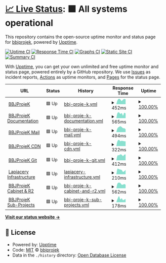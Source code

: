 # [📈 Live Status](https://status.bbjprojek.org): <!--live status--> **🟩 All systems operational**

This repository contains the open-source uptime monitor and status page for [bbjprojek](https://bbjprojek.org), powered by [Upptime](https://github.com/upptime/upptime).

[![Uptime CI](https://github.com/bbjprojek/status/workflows/Uptime%20CI/badge.svg)](https://github.com/bbjprojek/status/actions?query=workflow%3A%22Uptime+CI%22)
[![Response Time CI](https://github.com/bbjprojek/status/workflows/Response%20Time%20CI/badge.svg)](https://github.com/bbjprojek/status/actions?query=workflow%3A%22Response+Time+CI%22)
[![Graphs CI](https://github.com/bbjprojek/status/workflows/Graphs%20CI/badge.svg)](https://github.com/bbjprojek/status/actions?query=workflow%3A%22Graphs+CI%22)
[![Static Site CI](https://github.com/bbjprojek/status/workflows/Static%20Site%20CI/badge.svg)](https://github.com/bbjprojek/status/actions?query=workflow%3A%22Static+Site+CI%22)
[![Summary CI](https://github.com/bbjprojek/status/workflows/Summary%20CI/badge.svg)](https://github.com/bbjprojek/status/actions?query=workflow%3A%22Summary+CI%22)

With [Upptime](https://upptime.js.org), you can get your own unlimited and free uptime monitor and status page, powered entirely by a GitHub repository. We use [Issues](https://github.com/bbjprojek/status/issues) as incident reports, [Actions](https://github.com/bbjprojek/status/actions) as uptime monitors, and [Pages](https://status.bbjprojek.org) for the status page.

<!--start: status pages-->
<!-- This summary is generated by Upptime (https://github.com/upptime/upptime) -->
<!-- Do not edit this manually, your changes will be overwritten -->
<!-- prettier-ignore -->
| URL | Status | History | Response Time | Uptime |
| --- | ------ | ------- | ------------- | ------ |
| <img alt="" src="https://icons.duckduckgo.com/ip3/bbjprojek.org.ico" height="13"> [BBJProjeK](https://bbjprojek.org) | 🟩 Up | [bbj-proje-k.yml](https://github.com/bbjprojek/status/commits/HEAD/history/bbj-proje-k.yml) | <details><summary><img alt="Response time graph" src="./graphs/bbj-proje-k/response-time-week.png" height="20"> 452ms</summary><br><a href="https://status.bbjprojek.org/history/bbj-proje-k"><img alt="Response time 480" src="https://img.shields.io/endpoint?url=https%3A%2F%2Fraw.githubusercontent.com%2Fbbjprojek%2Fstatus%2FHEAD%2Fapi%2Fbbj-proje-k%2Fresponse-time.json"></a><br><a href="https://status.bbjprojek.org/history/bbj-proje-k"><img alt="24-hour response time 496" src="https://img.shields.io/endpoint?url=https%3A%2F%2Fraw.githubusercontent.com%2Fbbjprojek%2Fstatus%2FHEAD%2Fapi%2Fbbj-proje-k%2Fresponse-time-day.json"></a><br><a href="https://status.bbjprojek.org/history/bbj-proje-k"><img alt="7-day response time 452" src="https://img.shields.io/endpoint?url=https%3A%2F%2Fraw.githubusercontent.com%2Fbbjprojek%2Fstatus%2FHEAD%2Fapi%2Fbbj-proje-k%2Fresponse-time-week.json"></a><br><a href="https://status.bbjprojek.org/history/bbj-proje-k"><img alt="30-day response time 480" src="https://img.shields.io/endpoint?url=https%3A%2F%2Fraw.githubusercontent.com%2Fbbjprojek%2Fstatus%2FHEAD%2Fapi%2Fbbj-proje-k%2Fresponse-time-month.json"></a><br><a href="https://status.bbjprojek.org/history/bbj-proje-k"><img alt="1-year response time 480" src="https://img.shields.io/endpoint?url=https%3A%2F%2Fraw.githubusercontent.com%2Fbbjprojek%2Fstatus%2FHEAD%2Fapi%2Fbbj-proje-k%2Fresponse-time-year.json"></a></details> | <details><summary><a href="https://status.bbjprojek.org/history/bbj-proje-k">100.00%</a></summary><a href="https://status.bbjprojek.org/history/bbj-proje-k"><img alt="All-time uptime 100.00%" src="https://img.shields.io/endpoint?url=https%3A%2F%2Fraw.githubusercontent.com%2Fbbjprojek%2Fstatus%2FHEAD%2Fapi%2Fbbj-proje-k%2Fuptime.json"></a><br><a href="https://status.bbjprojek.org/history/bbj-proje-k"><img alt="24-hour uptime 100.00%" src="https://img.shields.io/endpoint?url=https%3A%2F%2Fraw.githubusercontent.com%2Fbbjprojek%2Fstatus%2FHEAD%2Fapi%2Fbbj-proje-k%2Fuptime-day.json"></a><br><a href="https://status.bbjprojek.org/history/bbj-proje-k"><img alt="7-day uptime 100.00%" src="https://img.shields.io/endpoint?url=https%3A%2F%2Fraw.githubusercontent.com%2Fbbjprojek%2Fstatus%2FHEAD%2Fapi%2Fbbj-proje-k%2Fuptime-week.json"></a><br><a href="https://status.bbjprojek.org/history/bbj-proje-k"><img alt="30-day uptime 100.00%" src="https://img.shields.io/endpoint?url=https%3A%2F%2Fraw.githubusercontent.com%2Fbbjprojek%2Fstatus%2FHEAD%2Fapi%2Fbbj-proje-k%2Fuptime-month.json"></a><br><a href="https://status.bbjprojek.org/history/bbj-proje-k"><img alt="1-year uptime 100.00%" src="https://img.shields.io/endpoint?url=https%3A%2F%2Fraw.githubusercontent.com%2Fbbjprojek%2Fstatus%2FHEAD%2Fapi%2Fbbj-proje-k%2Fuptime-year.json"></a></details>
| <img alt="" src="https://icons.duckduckgo.com/ip3/wiki.bbjprojek.org.ico" height="13"> [BBJProjeK Documentation](https://wiki.bbjprojek.org) | 🟩 Up | [bbj-proje-k-documentation.yml](https://github.com/bbjprojek/status/commits/HEAD/history/bbj-proje-k-documentation.yml) | <details><summary><img alt="Response time graph" src="./graphs/bbj-proje-k-documentation/response-time-week.png" height="20"> 565ms</summary><br><a href="https://status.bbjprojek.org/history/bbj-proje-k-documentation"><img alt="Response time 557" src="https://img.shields.io/endpoint?url=https%3A%2F%2Fraw.githubusercontent.com%2Fbbjprojek%2Fstatus%2FHEAD%2Fapi%2Fbbj-proje-k-documentation%2Fresponse-time.json"></a><br><a href="https://status.bbjprojek.org/history/bbj-proje-k-documentation"><img alt="24-hour response time 442" src="https://img.shields.io/endpoint?url=https%3A%2F%2Fraw.githubusercontent.com%2Fbbjprojek%2Fstatus%2FHEAD%2Fapi%2Fbbj-proje-k-documentation%2Fresponse-time-day.json"></a><br><a href="https://status.bbjprojek.org/history/bbj-proje-k-documentation"><img alt="7-day response time 565" src="https://img.shields.io/endpoint?url=https%3A%2F%2Fraw.githubusercontent.com%2Fbbjprojek%2Fstatus%2FHEAD%2Fapi%2Fbbj-proje-k-documentation%2Fresponse-time-week.json"></a><br><a href="https://status.bbjprojek.org/history/bbj-proje-k-documentation"><img alt="30-day response time 609" src="https://img.shields.io/endpoint?url=https%3A%2F%2Fraw.githubusercontent.com%2Fbbjprojek%2Fstatus%2FHEAD%2Fapi%2Fbbj-proje-k-documentation%2Fresponse-time-month.json"></a><br><a href="https://status.bbjprojek.org/history/bbj-proje-k-documentation"><img alt="1-year response time 653" src="https://img.shields.io/endpoint?url=https%3A%2F%2Fraw.githubusercontent.com%2Fbbjprojek%2Fstatus%2FHEAD%2Fapi%2Fbbj-proje-k-documentation%2Fresponse-time-year.json"></a></details> | <details><summary><a href="https://status.bbjprojek.org/history/bbj-proje-k-documentation">100.00%</a></summary><a href="https://status.bbjprojek.org/history/bbj-proje-k-documentation"><img alt="All-time uptime 99.93%" src="https://img.shields.io/endpoint?url=https%3A%2F%2Fraw.githubusercontent.com%2Fbbjprojek%2Fstatus%2FHEAD%2Fapi%2Fbbj-proje-k-documentation%2Fuptime.json"></a><br><a href="https://status.bbjprojek.org/history/bbj-proje-k-documentation"><img alt="24-hour uptime 100.00%" src="https://img.shields.io/endpoint?url=https%3A%2F%2Fraw.githubusercontent.com%2Fbbjprojek%2Fstatus%2FHEAD%2Fapi%2Fbbj-proje-k-documentation%2Fuptime-day.json"></a><br><a href="https://status.bbjprojek.org/history/bbj-proje-k-documentation"><img alt="7-day uptime 100.00%" src="https://img.shields.io/endpoint?url=https%3A%2F%2Fraw.githubusercontent.com%2Fbbjprojek%2Fstatus%2FHEAD%2Fapi%2Fbbj-proje-k-documentation%2Fuptime-week.json"></a><br><a href="https://status.bbjprojek.org/history/bbj-proje-k-documentation"><img alt="30-day uptime 100.00%" src="https://img.shields.io/endpoint?url=https%3A%2F%2Fraw.githubusercontent.com%2Fbbjprojek%2Fstatus%2FHEAD%2Fapi%2Fbbj-proje-k-documentation%2Fuptime-month.json"></a><br><a href="https://status.bbjprojek.org/history/bbj-proje-k-documentation"><img alt="1-year uptime 99.90%" src="https://img.shields.io/endpoint?url=https%3A%2F%2Fraw.githubusercontent.com%2Fbbjprojek%2Fstatus%2FHEAD%2Fapi%2Fbbj-proje-k-documentation%2Fuptime-year.json"></a></details>
| <img alt="" src="https://icons.duckduckgo.com/ip3/mail.bbjprojek.org.ico" height="13"> [BBJProjeK Mail](https://mail.bbjprojek.org) | 🟩 Up | [bbj-proje-k-mail.yml](https://github.com/bbjprojek/status/commits/HEAD/history/bbj-proje-k-mail.yml) | <details><summary><img alt="Response time graph" src="./graphs/bbj-proje-k-mail/response-time-week.png" height="20"> 494ms</summary><br><a href="https://status.bbjprojek.org/history/bbj-proje-k-mail"><img alt="Response time 549" src="https://img.shields.io/endpoint?url=https%3A%2F%2Fraw.githubusercontent.com%2Fbbjprojek%2Fstatus%2FHEAD%2Fapi%2Fbbj-proje-k-mail%2Fresponse-time.json"></a><br><a href="https://status.bbjprojek.org/history/bbj-proje-k-mail"><img alt="24-hour response time 480" src="https://img.shields.io/endpoint?url=https%3A%2F%2Fraw.githubusercontent.com%2Fbbjprojek%2Fstatus%2FHEAD%2Fapi%2Fbbj-proje-k-mail%2Fresponse-time-day.json"></a><br><a href="https://status.bbjprojek.org/history/bbj-proje-k-mail"><img alt="7-day response time 494" src="https://img.shields.io/endpoint?url=https%3A%2F%2Fraw.githubusercontent.com%2Fbbjprojek%2Fstatus%2FHEAD%2Fapi%2Fbbj-proje-k-mail%2Fresponse-time-week.json"></a><br><a href="https://status.bbjprojek.org/history/bbj-proje-k-mail"><img alt="30-day response time 549" src="https://img.shields.io/endpoint?url=https%3A%2F%2Fraw.githubusercontent.com%2Fbbjprojek%2Fstatus%2FHEAD%2Fapi%2Fbbj-proje-k-mail%2Fresponse-time-month.json"></a><br><a href="https://status.bbjprojek.org/history/bbj-proje-k-mail"><img alt="1-year response time 549" src="https://img.shields.io/endpoint?url=https%3A%2F%2Fraw.githubusercontent.com%2Fbbjprojek%2Fstatus%2FHEAD%2Fapi%2Fbbj-proje-k-mail%2Fresponse-time-year.json"></a></details> | <details><summary><a href="https://status.bbjprojek.org/history/bbj-proje-k-mail">100.00%</a></summary><a href="https://status.bbjprojek.org/history/bbj-proje-k-mail"><img alt="All-time uptime 100.00%" src="https://img.shields.io/endpoint?url=https%3A%2F%2Fraw.githubusercontent.com%2Fbbjprojek%2Fstatus%2FHEAD%2Fapi%2Fbbj-proje-k-mail%2Fuptime.json"></a><br><a href="https://status.bbjprojek.org/history/bbj-proje-k-mail"><img alt="24-hour uptime 100.00%" src="https://img.shields.io/endpoint?url=https%3A%2F%2Fraw.githubusercontent.com%2Fbbjprojek%2Fstatus%2FHEAD%2Fapi%2Fbbj-proje-k-mail%2Fuptime-day.json"></a><br><a href="https://status.bbjprojek.org/history/bbj-proje-k-mail"><img alt="7-day uptime 100.00%" src="https://img.shields.io/endpoint?url=https%3A%2F%2Fraw.githubusercontent.com%2Fbbjprojek%2Fstatus%2FHEAD%2Fapi%2Fbbj-proje-k-mail%2Fuptime-week.json"></a><br><a href="https://status.bbjprojek.org/history/bbj-proje-k-mail"><img alt="30-day uptime 100.00%" src="https://img.shields.io/endpoint?url=https%3A%2F%2Fraw.githubusercontent.com%2Fbbjprojek%2Fstatus%2FHEAD%2Fapi%2Fbbj-proje-k-mail%2Fuptime-month.json"></a><br><a href="https://status.bbjprojek.org/history/bbj-proje-k-mail"><img alt="1-year uptime 100.00%" src="https://img.shields.io/endpoint?url=https%3A%2F%2Fraw.githubusercontent.com%2Fbbjprojek%2Fstatus%2FHEAD%2Fapi%2Fbbj-proje-k-mail%2Fuptime-year.json"></a></details>
| <img alt="" src="https://icons.duckduckgo.com/ip3/cdn.bbjprojek.org.ico" height="13"> [BBJProjeK CDN](https://cdn.bbjprojek.org) | 🟩 Up | [bbj-proje-k-cdn.yml](https://github.com/bbjprojek/status/commits/HEAD/history/bbj-proje-k-cdn.yml) | <details><summary><img alt="Response time graph" src="./graphs/bbj-proje-k-cdn/response-time-week.png" height="20"> 322ms</summary><br><a href="https://status.bbjprojek.org/history/bbj-proje-k-cdn"><img alt="Response time 306" src="https://img.shields.io/endpoint?url=https%3A%2F%2Fraw.githubusercontent.com%2Fbbjprojek%2Fstatus%2FHEAD%2Fapi%2Fbbj-proje-k-cdn%2Fresponse-time.json"></a><br><a href="https://status.bbjprojek.org/history/bbj-proje-k-cdn"><img alt="24-hour response time 284" src="https://img.shields.io/endpoint?url=https%3A%2F%2Fraw.githubusercontent.com%2Fbbjprojek%2Fstatus%2FHEAD%2Fapi%2Fbbj-proje-k-cdn%2Fresponse-time-day.json"></a><br><a href="https://status.bbjprojek.org/history/bbj-proje-k-cdn"><img alt="7-day response time 322" src="https://img.shields.io/endpoint?url=https%3A%2F%2Fraw.githubusercontent.com%2Fbbjprojek%2Fstatus%2FHEAD%2Fapi%2Fbbj-proje-k-cdn%2Fresponse-time-week.json"></a><br><a href="https://status.bbjprojek.org/history/bbj-proje-k-cdn"><img alt="30-day response time 306" src="https://img.shields.io/endpoint?url=https%3A%2F%2Fraw.githubusercontent.com%2Fbbjprojek%2Fstatus%2FHEAD%2Fapi%2Fbbj-proje-k-cdn%2Fresponse-time-month.json"></a><br><a href="https://status.bbjprojek.org/history/bbj-proje-k-cdn"><img alt="1-year response time 306" src="https://img.shields.io/endpoint?url=https%3A%2F%2Fraw.githubusercontent.com%2Fbbjprojek%2Fstatus%2FHEAD%2Fapi%2Fbbj-proje-k-cdn%2Fresponse-time-year.json"></a></details> | <details><summary><a href="https://status.bbjprojek.org/history/bbj-proje-k-cdn">100.00%</a></summary><a href="https://status.bbjprojek.org/history/bbj-proje-k-cdn"><img alt="All-time uptime 100.00%" src="https://img.shields.io/endpoint?url=https%3A%2F%2Fraw.githubusercontent.com%2Fbbjprojek%2Fstatus%2FHEAD%2Fapi%2Fbbj-proje-k-cdn%2Fuptime.json"></a><br><a href="https://status.bbjprojek.org/history/bbj-proje-k-cdn"><img alt="24-hour uptime 100.00%" src="https://img.shields.io/endpoint?url=https%3A%2F%2Fraw.githubusercontent.com%2Fbbjprojek%2Fstatus%2FHEAD%2Fapi%2Fbbj-proje-k-cdn%2Fuptime-day.json"></a><br><a href="https://status.bbjprojek.org/history/bbj-proje-k-cdn"><img alt="7-day uptime 100.00%" src="https://img.shields.io/endpoint?url=https%3A%2F%2Fraw.githubusercontent.com%2Fbbjprojek%2Fstatus%2FHEAD%2Fapi%2Fbbj-proje-k-cdn%2Fuptime-week.json"></a><br><a href="https://status.bbjprojek.org/history/bbj-proje-k-cdn"><img alt="30-day uptime 100.00%" src="https://img.shields.io/endpoint?url=https%3A%2F%2Fraw.githubusercontent.com%2Fbbjprojek%2Fstatus%2FHEAD%2Fapi%2Fbbj-proje-k-cdn%2Fuptime-month.json"></a><br><a href="https://status.bbjprojek.org/history/bbj-proje-k-cdn"><img alt="1-year uptime 100.00%" src="https://img.shields.io/endpoint?url=https%3A%2F%2Fraw.githubusercontent.com%2Fbbjprojek%2Fstatus%2FHEAD%2Fapi%2Fbbj-proje-k-cdn%2Fuptime-year.json"></a></details>
| <img alt="" src="https://icons.duckduckgo.com/ip3/git.bbjprojek.org.ico" height="13"> [BBJProjeK Git](https://git.bbjprojek.org) | 🟩 Up | [bbj-proje-k-git.yml](https://github.com/bbjprojek/status/commits/HEAD/history/bbj-proje-k-git.yml) | <details><summary><img alt="Response time graph" src="./graphs/bbj-proje-k-git/response-time-week.png" height="20"> 412ms</summary><br><a href="https://status.bbjprojek.org/history/bbj-proje-k-git"><img alt="Response time 473" src="https://img.shields.io/endpoint?url=https%3A%2F%2Fraw.githubusercontent.com%2Fbbjprojek%2Fstatus%2FHEAD%2Fapi%2Fbbj-proje-k-git%2Fresponse-time.json"></a><br><a href="https://status.bbjprojek.org/history/bbj-proje-k-git"><img alt="24-hour response time 308" src="https://img.shields.io/endpoint?url=https%3A%2F%2Fraw.githubusercontent.com%2Fbbjprojek%2Fstatus%2FHEAD%2Fapi%2Fbbj-proje-k-git%2Fresponse-time-day.json"></a><br><a href="https://status.bbjprojek.org/history/bbj-proje-k-git"><img alt="7-day response time 412" src="https://img.shields.io/endpoint?url=https%3A%2F%2Fraw.githubusercontent.com%2Fbbjprojek%2Fstatus%2FHEAD%2Fapi%2Fbbj-proje-k-git%2Fresponse-time-week.json"></a><br><a href="https://status.bbjprojek.org/history/bbj-proje-k-git"><img alt="30-day response time 473" src="https://img.shields.io/endpoint?url=https%3A%2F%2Fraw.githubusercontent.com%2Fbbjprojek%2Fstatus%2FHEAD%2Fapi%2Fbbj-proje-k-git%2Fresponse-time-month.json"></a><br><a href="https://status.bbjprojek.org/history/bbj-proje-k-git"><img alt="1-year response time 473" src="https://img.shields.io/endpoint?url=https%3A%2F%2Fraw.githubusercontent.com%2Fbbjprojek%2Fstatus%2FHEAD%2Fapi%2Fbbj-proje-k-git%2Fresponse-time-year.json"></a></details> | <details><summary><a href="https://status.bbjprojek.org/history/bbj-proje-k-git">100.00%</a></summary><a href="https://status.bbjprojek.org/history/bbj-proje-k-git"><img alt="All-time uptime 100.00%" src="https://img.shields.io/endpoint?url=https%3A%2F%2Fraw.githubusercontent.com%2Fbbjprojek%2Fstatus%2FHEAD%2Fapi%2Fbbj-proje-k-git%2Fuptime.json"></a><br><a href="https://status.bbjprojek.org/history/bbj-proje-k-git"><img alt="24-hour uptime 100.00%" src="https://img.shields.io/endpoint?url=https%3A%2F%2Fraw.githubusercontent.com%2Fbbjprojek%2Fstatus%2FHEAD%2Fapi%2Fbbj-proje-k-git%2Fuptime-day.json"></a><br><a href="https://status.bbjprojek.org/history/bbj-proje-k-git"><img alt="7-day uptime 100.00%" src="https://img.shields.io/endpoint?url=https%3A%2F%2Fraw.githubusercontent.com%2Fbbjprojek%2Fstatus%2FHEAD%2Fapi%2Fbbj-proje-k-git%2Fuptime-week.json"></a><br><a href="https://status.bbjprojek.org/history/bbj-proje-k-git"><img alt="30-day uptime 100.00%" src="https://img.shields.io/endpoint?url=https%3A%2F%2Fraw.githubusercontent.com%2Fbbjprojek%2Fstatus%2FHEAD%2Fapi%2Fbbj-proje-k-git%2Fuptime-month.json"></a><br><a href="https://status.bbjprojek.org/history/bbj-proje-k-git"><img alt="1-year uptime 100.00%" src="https://img.shields.io/endpoint?url=https%3A%2F%2Fraw.githubusercontent.com%2Fbbjprojek%2Fstatus%2FHEAD%2Fapi%2Fbbj-proje-k-git%2Fuptime-year.json"></a></details>
| <img alt="" src="https://icons.duckduckgo.com/ip3/lapiacery.bbjprojek.org.ico" height="13"> [Lapiacery Infrastructure](https://lapiacery.bbjprojek.org) | 🟩 Up | [lapiacery-infrastructure.yml](https://github.com/bbjprojek/status/commits/HEAD/history/lapiacery-infrastructure.yml) | <details><summary><img alt="Response time graph" src="./graphs/lapiacery-infrastructure/response-time-week.png" height="20"> 210ms</summary><br><a href="https://status.bbjprojek.org/history/lapiacery-infrastructure"><img alt="Response time 283" src="https://img.shields.io/endpoint?url=https%3A%2F%2Fraw.githubusercontent.com%2Fbbjprojek%2Fstatus%2FHEAD%2Fapi%2Flapiacery-infrastructure%2Fresponse-time.json"></a><br><a href="https://status.bbjprojek.org/history/lapiacery-infrastructure"><img alt="24-hour response time 138" src="https://img.shields.io/endpoint?url=https%3A%2F%2Fraw.githubusercontent.com%2Fbbjprojek%2Fstatus%2FHEAD%2Fapi%2Flapiacery-infrastructure%2Fresponse-time-day.json"></a><br><a href="https://status.bbjprojek.org/history/lapiacery-infrastructure"><img alt="7-day response time 210" src="https://img.shields.io/endpoint?url=https%3A%2F%2Fraw.githubusercontent.com%2Fbbjprojek%2Fstatus%2FHEAD%2Fapi%2Flapiacery-infrastructure%2Fresponse-time-week.json"></a><br><a href="https://status.bbjprojek.org/history/lapiacery-infrastructure"><img alt="30-day response time 303" src="https://img.shields.io/endpoint?url=https%3A%2F%2Fraw.githubusercontent.com%2Fbbjprojek%2Fstatus%2FHEAD%2Fapi%2Flapiacery-infrastructure%2Fresponse-time-month.json"></a><br><a href="https://status.bbjprojek.org/history/lapiacery-infrastructure"><img alt="1-year response time 307" src="https://img.shields.io/endpoint?url=https%3A%2F%2Fraw.githubusercontent.com%2Fbbjprojek%2Fstatus%2FHEAD%2Fapi%2Flapiacery-infrastructure%2Fresponse-time-year.json"></a></details> | <details><summary><a href="https://status.bbjprojek.org/history/lapiacery-infrastructure">100.00%</a></summary><a href="https://status.bbjprojek.org/history/lapiacery-infrastructure"><img alt="All-time uptime 98.90%" src="https://img.shields.io/endpoint?url=https%3A%2F%2Fraw.githubusercontent.com%2Fbbjprojek%2Fstatus%2FHEAD%2Fapi%2Flapiacery-infrastructure%2Fuptime.json"></a><br><a href="https://status.bbjprojek.org/history/lapiacery-infrastructure"><img alt="24-hour uptime 100.00%" src="https://img.shields.io/endpoint?url=https%3A%2F%2Fraw.githubusercontent.com%2Fbbjprojek%2Fstatus%2FHEAD%2Fapi%2Flapiacery-infrastructure%2Fuptime-day.json"></a><br><a href="https://status.bbjprojek.org/history/lapiacery-infrastructure"><img alt="7-day uptime 100.00%" src="https://img.shields.io/endpoint?url=https%3A%2F%2Fraw.githubusercontent.com%2Fbbjprojek%2Fstatus%2FHEAD%2Fapi%2Flapiacery-infrastructure%2Fuptime-week.json"></a><br><a href="https://status.bbjprojek.org/history/lapiacery-infrastructure"><img alt="30-day uptime 99.42%" src="https://img.shields.io/endpoint?url=https%3A%2F%2Fraw.githubusercontent.com%2Fbbjprojek%2Fstatus%2FHEAD%2Fapi%2Flapiacery-infrastructure%2Fuptime-month.json"></a><br><a href="https://status.bbjprojek.org/history/lapiacery-infrastructure"><img alt="1-year uptime 98.60%" src="https://img.shields.io/endpoint?url=https%3A%2F%2Fraw.githubusercontent.com%2Fbbjprojek%2Fstatus%2FHEAD%2Fapi%2Flapiacery-infrastructure%2Fuptime-year.json"></a></details>
| <img alt="" src="https://icons.duckduckgo.com/ip3/cabinet.bbjprojek.org.ico" height="13"> [BBJProjeK Cabinet & R2](https://cabinet.bbjprojek.org) | 🟩 Up | [bbj-proje-k-cabinet-and-r2.yml](https://github.com/bbjprojek/status/commits/HEAD/history/bbj-proje-k-cabinet-and-r2.yml) | <details><summary><img alt="Response time graph" src="./graphs/bbj-proje-k-cabinet-and-r2/response-time-week.png" height="20"> 562ms</summary><br><a href="https://status.bbjprojek.org/history/bbj-proje-k-cabinet-and-r2"><img alt="Response time 527" src="https://img.shields.io/endpoint?url=https%3A%2F%2Fraw.githubusercontent.com%2Fbbjprojek%2Fstatus%2FHEAD%2Fapi%2Fbbj-proje-k-cabinet-and-r2%2Fresponse-time.json"></a><br><a href="https://status.bbjprojek.org/history/bbj-proje-k-cabinet-and-r2"><img alt="24-hour response time 663" src="https://img.shields.io/endpoint?url=https%3A%2F%2Fraw.githubusercontent.com%2Fbbjprojek%2Fstatus%2FHEAD%2Fapi%2Fbbj-proje-k-cabinet-and-r2%2Fresponse-time-day.json"></a><br><a href="https://status.bbjprojek.org/history/bbj-proje-k-cabinet-and-r2"><img alt="7-day response time 562" src="https://img.shields.io/endpoint?url=https%3A%2F%2Fraw.githubusercontent.com%2Fbbjprojek%2Fstatus%2FHEAD%2Fapi%2Fbbj-proje-k-cabinet-and-r2%2Fresponse-time-week.json"></a><br><a href="https://status.bbjprojek.org/history/bbj-proje-k-cabinet-and-r2"><img alt="30-day response time 527" src="https://img.shields.io/endpoint?url=https%3A%2F%2Fraw.githubusercontent.com%2Fbbjprojek%2Fstatus%2FHEAD%2Fapi%2Fbbj-proje-k-cabinet-and-r2%2Fresponse-time-month.json"></a><br><a href="https://status.bbjprojek.org/history/bbj-proje-k-cabinet-and-r2"><img alt="1-year response time 527" src="https://img.shields.io/endpoint?url=https%3A%2F%2Fraw.githubusercontent.com%2Fbbjprojek%2Fstatus%2FHEAD%2Fapi%2Fbbj-proje-k-cabinet-and-r2%2Fresponse-time-year.json"></a></details> | <details><summary><a href="https://status.bbjprojek.org/history/bbj-proje-k-cabinet-and-r2">100.00%</a></summary><a href="https://status.bbjprojek.org/history/bbj-proje-k-cabinet-and-r2"><img alt="All-time uptime 100.00%" src="https://img.shields.io/endpoint?url=https%3A%2F%2Fraw.githubusercontent.com%2Fbbjprojek%2Fstatus%2FHEAD%2Fapi%2Fbbj-proje-k-cabinet-and-r2%2Fuptime.json"></a><br><a href="https://status.bbjprojek.org/history/bbj-proje-k-cabinet-and-r2"><img alt="24-hour uptime 100.00%" src="https://img.shields.io/endpoint?url=https%3A%2F%2Fraw.githubusercontent.com%2Fbbjprojek%2Fstatus%2FHEAD%2Fapi%2Fbbj-proje-k-cabinet-and-r2%2Fuptime-day.json"></a><br><a href="https://status.bbjprojek.org/history/bbj-proje-k-cabinet-and-r2"><img alt="7-day uptime 100.00%" src="https://img.shields.io/endpoint?url=https%3A%2F%2Fraw.githubusercontent.com%2Fbbjprojek%2Fstatus%2FHEAD%2Fapi%2Fbbj-proje-k-cabinet-and-r2%2Fuptime-week.json"></a><br><a href="https://status.bbjprojek.org/history/bbj-proje-k-cabinet-and-r2"><img alt="30-day uptime 100.00%" src="https://img.shields.io/endpoint?url=https%3A%2F%2Fraw.githubusercontent.com%2Fbbjprojek%2Fstatus%2FHEAD%2Fapi%2Fbbj-proje-k-cabinet-and-r2%2Fuptime-month.json"></a><br><a href="https://status.bbjprojek.org/history/bbj-proje-k-cabinet-and-r2"><img alt="1-year uptime 100.00%" src="https://img.shields.io/endpoint?url=https%3A%2F%2Fraw.githubusercontent.com%2Fbbjprojek%2Fstatus%2FHEAD%2Fapi%2Fbbj-proje-k-cabinet-and-r2%2Fuptime-year.json"></a></details>
| <img alt="" src="https://icons.duckduckgo.com/ip3/wiki.bbjprojek.org.ico" height="13"> [BBJProjeK Sub-Projects](https://wiki.bbjprojek.org/andenes) | 🟩 Up | [bbj-proje-k-sub-projects.yml](https://github.com/bbjprojek/status/commits/HEAD/history/bbj-proje-k-sub-projects.yml) | <details><summary><img alt="Response time graph" src="./graphs/bbj-proje-k-sub-projects/response-time-week.png" height="20"> 178ms</summary><br><a href="https://status.bbjprojek.org/history/bbj-proje-k-sub-projects"><img alt="Response time 214" src="https://img.shields.io/endpoint?url=https%3A%2F%2Fraw.githubusercontent.com%2Fbbjprojek%2Fstatus%2FHEAD%2Fapi%2Fbbj-proje-k-sub-projects%2Fresponse-time.json"></a><br><a href="https://status.bbjprojek.org/history/bbj-proje-k-sub-projects"><img alt="24-hour response time 120" src="https://img.shields.io/endpoint?url=https%3A%2F%2Fraw.githubusercontent.com%2Fbbjprojek%2Fstatus%2FHEAD%2Fapi%2Fbbj-proje-k-sub-projects%2Fresponse-time-day.json"></a><br><a href="https://status.bbjprojek.org/history/bbj-proje-k-sub-projects"><img alt="7-day response time 178" src="https://img.shields.io/endpoint?url=https%3A%2F%2Fraw.githubusercontent.com%2Fbbjprojek%2Fstatus%2FHEAD%2Fapi%2Fbbj-proje-k-sub-projects%2Fresponse-time-week.json"></a><br><a href="https://status.bbjprojek.org/history/bbj-proje-k-sub-projects"><img alt="30-day response time 214" src="https://img.shields.io/endpoint?url=https%3A%2F%2Fraw.githubusercontent.com%2Fbbjprojek%2Fstatus%2FHEAD%2Fapi%2Fbbj-proje-k-sub-projects%2Fresponse-time-month.json"></a><br><a href="https://status.bbjprojek.org/history/bbj-proje-k-sub-projects"><img alt="1-year response time 214" src="https://img.shields.io/endpoint?url=https%3A%2F%2Fraw.githubusercontent.com%2Fbbjprojek%2Fstatus%2FHEAD%2Fapi%2Fbbj-proje-k-sub-projects%2Fresponse-time-year.json"></a></details> | <details><summary><a href="https://status.bbjprojek.org/history/bbj-proje-k-sub-projects">100.00%</a></summary><a href="https://status.bbjprojek.org/history/bbj-proje-k-sub-projects"><img alt="All-time uptime 100.00%" src="https://img.shields.io/endpoint?url=https%3A%2F%2Fraw.githubusercontent.com%2Fbbjprojek%2Fstatus%2FHEAD%2Fapi%2Fbbj-proje-k-sub-projects%2Fuptime.json"></a><br><a href="https://status.bbjprojek.org/history/bbj-proje-k-sub-projects"><img alt="24-hour uptime 100.00%" src="https://img.shields.io/endpoint?url=https%3A%2F%2Fraw.githubusercontent.com%2Fbbjprojek%2Fstatus%2FHEAD%2Fapi%2Fbbj-proje-k-sub-projects%2Fuptime-day.json"></a><br><a href="https://status.bbjprojek.org/history/bbj-proje-k-sub-projects"><img alt="7-day uptime 100.00%" src="https://img.shields.io/endpoint?url=https%3A%2F%2Fraw.githubusercontent.com%2Fbbjprojek%2Fstatus%2FHEAD%2Fapi%2Fbbj-proje-k-sub-projects%2Fuptime-week.json"></a><br><a href="https://status.bbjprojek.org/history/bbj-proje-k-sub-projects"><img alt="30-day uptime 100.00%" src="https://img.shields.io/endpoint?url=https%3A%2F%2Fraw.githubusercontent.com%2Fbbjprojek%2Fstatus%2FHEAD%2Fapi%2Fbbj-proje-k-sub-projects%2Fuptime-month.json"></a><br><a href="https://status.bbjprojek.org/history/bbj-proje-k-sub-projects"><img alt="1-year uptime 100.00%" src="https://img.shields.io/endpoint?url=https%3A%2F%2Fraw.githubusercontent.com%2Fbbjprojek%2Fstatus%2FHEAD%2Fapi%2Fbbj-proje-k-sub-projects%2Fuptime-year.json"></a></details>

<!--end: status pages-->

[**Visit our status website →**](https://status.bbjprojek.org)

## 📄 License

- Powered by: [Upptime](https://github.com/upptime/upptime)
- Code: [MIT](./LICENSE) © [bbjprojek](https://bbjprojek.org)
- Data in the `./history` directory: [Open Database License](https://opendatacommons.org/licenses/odbl/1-0/)
